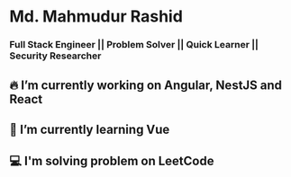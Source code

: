 <!--
**simply-mahmud/simply-mahmud** is a ✨ _special_ ✨ repository because its `README.md` (this file) appears on your GitHub profile.

Here are some ideas to get you started:

- 🔭 I’m currently working on ...
- 🌱 I’m currently learning ...
- 👯 I’m looking to collaborate on ...
- 🤔 I’m looking for help with ...
- 💬 Ask me about ...
- 📫 How to reach me: ...
- 😄 Pronouns: ...
- ⚡ Fun fact: ...
-->
# Md. Mahmudur Rashid
### __Full Stack Engineer || Problem Solver || Quick Learner || Security Researcher__

## 🔥 I’m currently working on Angular, NestJS and React

## 🌱 I’m currently learning Vue

## 💻 I'm solving problem on LeetCode
